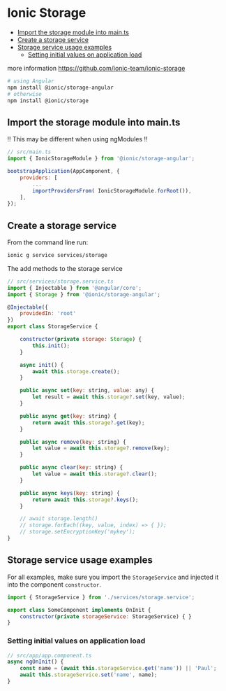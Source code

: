 # Ionic Storage
<a id="markdown-ionic-storage" name="ionic-storage"></a>

<!-- TOC -->

- [Import the storage module into main.ts](#import-the-storage-module-into-maints)
- [Create a storage service](#create-a-storage-service)
- [Storage service usage examples](#storage-service-usage-examples)
    - [Setting initial values on application load](#setting-initial-values-on-application-load)

<!-- /TOC -->

more information https://github.com/ionic-team/ionic-storage

```bash +torchlight-bash
# using Angular
npm install @ionic/storage-angular
# otherwise
npm install @ionic/storage
```

## Import the storage module into main.ts
<a id="markdown-import-the-storage-module-into-main.ts" name="import-the-storage-module-into-main.ts"></a>

!! This may be different when using ngModules !!

```js
// src/main.ts
import { IonicStorageModule } from '@ionic/storage-angular';

bootstrapApplication(AppComponent, {
    providers: [
        ...
        importProvidersFrom( IonicStorageModule.forRoot()),
    ],
});

```

## Create a storage service
<a id="markdown-create-a-storage-service" name="create-a-storage-service"></a>

From the command line run:

```bash +torchlight-bash
ionic g service services/storage
```

The add methods to the storage service

```js
// src/services/storage.service.ts
import { Injectable } from '@angular/core';
import { Storage } from '@ionic/storage-angular';

@Injectable({
    providedIn: 'root'
})
export class StorageService {

    constructor(private storage: Storage) {
        this.init();
    }

    async init() {
        await this.storage.create();
    }

    public async set(key: string, value: any) {
        let result = await this.storage?.set(key, value);
    }

    public async get(key: string) {
        return await this.storage?.get(key);
    }

    public async remove(key: string) {
        let value = await this.storage?.remove(key);
    }

    public async clear(key: string) {
        let value = await this.storage?.clear();
    }

    public async keys(key: string) {
        return await this.storage?.keys();
    }

    // await storage.length()
    // storage.forEach((key, value, index) => { });
    // storage.setEncryptionKey('mykey');
}
```

## Storage service usage examples
<a id="markdown-storage-service-usage-examples" name="storage-service-usage-examples"></a>

For all examples, make sure you import the `StorageService` and injected it into the component `constructor`.

```js
import { StorageService } from './services/storage.service';

export class SomeComponent implements OnInit {
    constructor(private storageService: StorageService) { }
}
```

### Setting initial values on application load
<a id="markdown-setting-initial-values-on-application-load" name="setting-initial-values-on-application-load"></a>

```js
// src/app/app.component.ts
async ngOnInit() {
    const name = (await this.storageService.get('name')) || 'Paul';
    await this.storageService.set('name', name);
}
```
